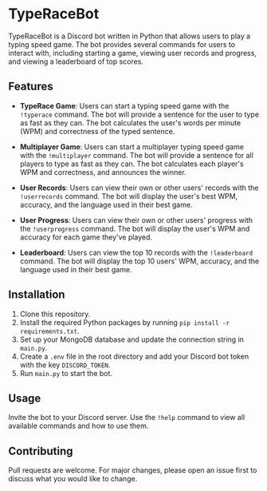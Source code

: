 # TypeRaceBot

TypeRaceBot is a Discord bot written in Python that allows users to play a typing speed game. The bot provides several commands for users to interact with, including starting a game, viewing user records and progress, and viewing a leaderboard of top scores.

## Features

- **TypeRace Game**: Users can start a typing speed game with the `!typerace` command. The bot will provide a sentence for the user to type as fast as they can. The bot calculates the user's words per minute (WPM) and correctness of the typed sentence.

- **Multiplayer Game**: Users can start a multiplayer typing speed game with the `!multiplayer` command. The bot will provide a sentence for all players to type as fast as they can. The bot calculates each player's WPM and correctness, and announces the winner.

- **User Records**: Users can view their own or other users' records with the `!userrecords` command. The bot will display the user's best WPM, accuracy, and the language used in their best game.

- **User Progress**: Users can view their own or other users' progress with the `!userprogress` command. The bot will display the user's WPM and accuracy for each game they've played.

- **Leaderboard**: Users can view the top 10 records with the `!leaderboard` command. The bot will display the top 10 users' WPM, accuracy, and the language used in their best game.

## Installation

1. Clone this repository.
2. Install the required Python packages by running `pip install -r requirements.txt`.
3. Set up your MongoDB database and update the connection string in `main.py`.
4. Create a `.env` file in the root directory and add your Discord bot token with the key `DISCORD_TOKEN`.
5. Run `main.py` to start the bot.

## Usage

Invite the bot to your Discord server. Use the `!help` command to view all available commands and how to use them.

## Contributing

Pull requests are welcome. For major changes, please open an issue first to discuss what you would like to change.
